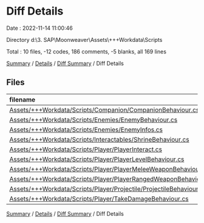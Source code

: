 # Diff Details

Date : 2022-11-14 11:00:46

Directory d:\\3. SAP\\Moonweaver\\Assets\\+++Workdata\\Scripts

Total : 10 files,  -12 codes, 186 comments, -5 blanks, all 169 lines

[Summary](results.md) / [Details](details.md) / [Diff Summary](diff.md) / Diff Details

## Files
| filename | language | code | comment | blank | total |
| :--- | :--- | ---: | ---: | ---: | ---: |
| [Assets/+++Workdata/Scripts/Companion/CompanionBehaviour.cs](/Assets/+++Workdata/Scripts/Companion/CompanionBehaviour.cs) | C# | -3 | 12 | -2 | 7 |
| [Assets/+++Workdata/Scripts/Enemies/EnemyBehaviour.cs](/Assets/+++Workdata/Scripts/Enemies/EnemyBehaviour.cs) | C# | 0 | 3 | 0 | 3 |
| [Assets/+++Workdata/Scripts/Enemies/EnemyInfos.cs](/Assets/+++Workdata/Scripts/Enemies/EnemyInfos.cs) | C# | 0 | 44 | 0 | 44 |
| [Assets/+++Workdata/Scripts/Interactables/ShrineBehaviour.cs](/Assets/+++Workdata/Scripts/Interactables/ShrineBehaviour.cs) | C# | 0 | 15 | 0 | 15 |
| [Assets/+++Workdata/Scripts/Player/PlayerInteract.cs](/Assets/+++Workdata/Scripts/Player/PlayerInteract.cs) | C# | -3 | 0 | -4 | -7 |
| [Assets/+++Workdata/Scripts/Player/PlayerLevelBehaviour.cs](/Assets/+++Workdata/Scripts/Player/PlayerLevelBehaviour.cs) | C# | -2 | 41 | 1 | 40 |
| [Assets/+++Workdata/Scripts/Player/PlayerMeleeWeaponBehaviour.cs](/Assets/+++Workdata/Scripts/Player/PlayerMeleeWeaponBehaviour.cs) | C# | -1 | 24 | 0 | 23 |
| [Assets/+++Workdata/Scripts/Player/PlayerRangedWeaponBehaviour.cs](/Assets/+++Workdata/Scripts/Player/PlayerRangedWeaponBehaviour.cs) | C# | 0 | 13 | 0 | 13 |
| [Assets/+++Workdata/Scripts/Player/Projectile/ProjectileBehaviour.cs](/Assets/+++Workdata/Scripts/Player/Projectile/ProjectileBehaviour.cs) | C# | -3 | 22 | -1 | 18 |
| [Assets/+++Workdata/Scripts/Player/TakeDamageBehaviour.cs](/Assets/+++Workdata/Scripts/Player/TakeDamageBehaviour.cs) | C# | 0 | 12 | 1 | 13 |

[Summary](results.md) / [Details](details.md) / [Diff Summary](diff.md) / Diff Details